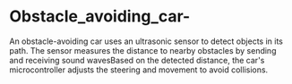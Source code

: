 # Obstacle_avoiding_car-
An obstacle-avoiding car uses an ultrasonic sensor to detect objects in its path.  The sensor measures the distance to nearby obstacles by sending and receiving sound wavesBased on the detected distance, the car's microcontroller adjusts the steering and movement to avoid collisions.  
